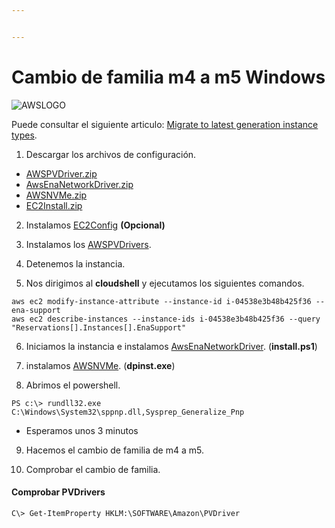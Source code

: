 ```yaml
---


---
```


<h1 id="cambio-de-familia-m4-a-m5-windows">Cambio de familia m4 a m5 Windows</h1>
<p><img src="https://www.ibserveis.com/nueva/assets/img/about-boxes-3.jpg" alt="AWSLOGO"></p>
<p>Puede consultar el siguiente articulo: <a href="https://docs.aws.amazon.com/AWSEC2/latest/WindowsGuide/migrating-latest-types.html">Migrate to latest generation instance types</a>.</p>
<ol>
<li>Descargar los archivos de configuración.</li>
</ol>
<ul>
<li><a href="https://s3.amazonaws.com/ec2-windows-drivers-downloads/AWSPV/Latest/AWSPVDriver.zip">AWSPVDriver.zip</a></li>
<li><a href="https://s3.amazonaws.com/ec2-windows-drivers-downloads/ENA/Latest/AwsEnaNetworkDriver.zip">AwsEnaNetworkDriver.zip</a></li>
<li><a href="https://s3.amazonaws.com/ec2-windows-drivers-downloads/NVMe/Latest/AWSNVMe.zip">AWSNVMe.zip</a></li>
<li><a href="https://s3.amazonaws.com/ec2-downloads-windows/EC2Config/EC2Install.zip">EC2Install.zip</a></li>
</ul>
<ol start="2">
<li>
<p>Instalamos <a href="https://s3.amazonaws.com/ec2-downloads-windows/EC2Config/EC2Install.zip">EC2Config</a> <strong>(Opcional)</strong></p>
</li>
<li>
<p>Instalamos los <a href="https://s3.amazonaws.com/ec2-windows-drivers-downloads/AWSPV/Latest/AWSPVDriver.zip">AWSPVDrivers</a>.</p>
</li>
<li>
<p>Detenemos la instancia.</p>
</li>
<li>
<p>Nos dirigimos al <strong>cloudshell</strong> y ejecutamos los siguientes comandos.</p>
</li>
</ol>
<pre class=" language-bash"><code class="prism  language-bash">aws ec2 modify-instance-attribute --instance-id i-04538e3b48b425f36 --ena-support
aws ec2 describe-instances --instance-ids i-04538e3b48b425f36 --query <span class="token string">"Reservations[].Instances[].EnaSupport"</span>
</code></pre>
<ol start="6">
<li>
<p>Iniciamos la instancia e instalamos <a href="https://s3.amazonaws.com/ec2-windows-drivers-downloads/ENA/Latest/AwsEnaNetworkDriver.zip">AwsEnaNetworkDriver</a>. (<strong>install.ps1</strong>)</p>
</li>
<li>
<p>instalamos <a href="https://s3.amazonaws.com/ec2-windows-drivers-downloads/NVMe/Latest/AWSNVMe.zip">AWSNVMe</a>.  (<strong>dpinst.exe</strong>)</p>
</li>
<li>
<p>Abrimos el powershell.</p>
</li>
</ol>
<pre class=" language-powershel"><code class="prism  language-powershel">PS c:\&gt; rundll32.exe C:\Windows\System32\sppnp.dll,Sysprep_Generalize_Pnp
</code></pre>
<ul>
<li>Esperamos unos 3 minutos</li>
</ul>
<ol start="9">
<li>
<p>Hacemos el cambio de familia de m4 a m5.</p>
</li>
<li>
<p>Comprobar el cambio de familia.</p>
</li>
</ol>
<h4 id="comprobar-pvdrivers">Comprobar PVDrivers</h4>
<pre class=" language-powershell"><code class="prism  language-powershell">C\&gt; <span class="token function">Get-ItemProperty</span> HKLM:\SOFTWARE\Amazon\PVDriver
</code></pre>

